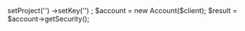 <?php

use Appwrite\Client;
use Appwrite\Services\Account;

$client = new Client();

$client
    ->setProject('')
    ->setKey('')
;

$account = new Account($client);

$result = $account->getSecurity();